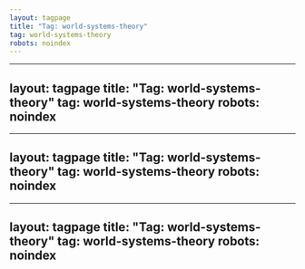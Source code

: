 ```yaml
---
layout: tagpage
title: "Tag: world-systems-theory"
tag: world-systems-theory
robots: noindex
---
```

---
layout: tagpage
title: "Tag: world-systems-theory"
tag: world-systems-theory
robots: noindex
---
---
layout: tagpage
title: "Tag: world-systems-theory"
tag: world-systems-theory
robots: noindex
---
---
layout: tagpage
title: "Tag: world-systems-theory"
tag: world-systems-theory
robots: noindex
---
